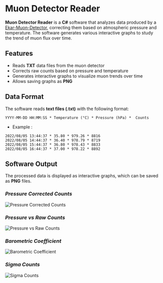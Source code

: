 # **Muon Detector Reader**  
**Muon Detector Reader** is a **C#** software that analyzes data produced by a [Ekar-Muon-Detector](https://github.com/Marco-Parisi/Ekar-Muon-Detector), correcting them based on atmospheric pressure and temperature. The software generates various interactive graphs to study the trend of muon flux over time.  

## **Features**  
- Reads **TXT** data files from the muon detector  
- Corrects raw counts based on pressure and temperature  
- Generates interactive graphs to visualize muon trends over time  
- Allows saving graphs as **PNG**  

## **Data Format**  
The software reads **text files (.txt)** with the following format:  

```
YYYY-MM-DD HH:MM:SS * Temperature (°C) * Pressure (hPa) *  Counts
```
- Example :
```
2022/08/05 13:44:37 * 35.80 * 979.26 * 8816
2022/08/05 14:44:37 * 36.40 * 978.79 * 8719
2022/08/05 15:44:37 * 36.80 * 978.43 * 8833
2022/08/05 16:44:37 * 37.00 * 978.22 * 8892
```

## **Software Output**  
The processed data is displayed as interactive graphs, which can be saved as **PNG** files.  

### *Pressure Corrected Counts*
![Pressure Corrected Counts](https://github.com/user-attachments/assets/cda7324b-0e37-42cc-a00b-afe31d2528a2)
### *Pressure vs Raw Counts*
![Pressure vs Raw Counts](https://github.com/user-attachments/assets/3b06ba92-5800-43f9-ab18-86ef6b84d57e) 
### *Barometric Coefficient*
![Barometric Coefficient](https://github.com/user-attachments/assets/38554c49-8a4e-4074-a828-700423eb1cf2) 
### *Sigma Counts*
![Sigma Counts](https://github.com/user-attachments/assets/798fad72-40cf-4afe-a0e4-0e35bc1e0d2a) 

